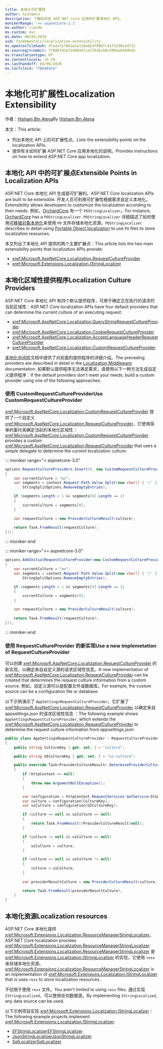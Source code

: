 ```yaml
---
title: 本地化可扩展性
author: hishamco
description: 了解如何在 ASP.NET Core 应用中扩展本地化 API。
monikerRange: '>= aspnetcore-2.1'
ms.author: riande
ms.custom: mvc
ms.date: 08/03/2019
uid: fundamentals/localization-extensibility
ms.openlocfilehash: dfa2efe78b2e1e118e6b3f09bfc41f3330e1d721
ms.sourcegitcommit: f7886fd2e219db9d7ce27b16c0dc5901e658d64e
ms.translationtype: HT
ms.contentlocale: zh-CN
ms.lasthandoff: 04/06/2020
ms.locfileid: "78648414"
---
```

# <a name="localization-extensibility"></a><span data-ttu-id="864aa-103">本地化可扩展性</span><span class="sxs-lookup"><span data-stu-id="864aa-103">Localization Extensibility</span></span>

<span data-ttu-id="864aa-104">作者：[Hisham Bin Ateya](https://github.com/hishamco)</span><span class="sxs-lookup"><span data-stu-id="864aa-104">By [Hisham Bin Ateya](https://github.com/hishamco)</span></span>

<span data-ttu-id="864aa-105">本文：</span><span class="sxs-lookup"><span data-stu-id="864aa-105">This article:</span></span>

* <span data-ttu-id="864aa-106">列出本地化 API 上的可扩展性点。</span><span class="sxs-lookup"><span data-stu-id="864aa-106">Lists the extensibility points on the localization APIs.</span></span>
* <span data-ttu-id="864aa-107">提供有关如何扩展 ASP.NET Core 应用本地化的说明。</span><span class="sxs-lookup"><span data-stu-id="864aa-107">Provides instructions on how to extend ASP.NET Core app localization.</span></span>

## <a name="extensible-points-in-localization-apis"></a><span data-ttu-id="864aa-108">本地化 API 中的可扩展点</span><span class="sxs-lookup"><span data-stu-id="864aa-108">Extensible Points in Localization APIs</span></span>

<span data-ttu-id="864aa-109">ASP.NET Core 本地化 API 生成是可扩展的。</span><span class="sxs-lookup"><span data-stu-id="864aa-109">ASP.NET Core localization APIs are built to be extensible.</span></span> <span data-ttu-id="864aa-110">开发人员可利用可扩展性根据需求自定义本地化。</span><span class="sxs-lookup"><span data-stu-id="864aa-110">Extensibility allows developers to customize the localization according to their needs.</span></span> <span data-ttu-id="864aa-111">例如，[OrchardCore](https://github.com/orchardCMS/OrchardCore/) 有一个 `POStringLocalizer`。</span><span class="sxs-lookup"><span data-stu-id="864aa-111">For instance, [OrchardCore](https://github.com/orchardCMS/OrchardCore/) has a `POStringLocalizer`.</span></span> <span data-ttu-id="864aa-112">`POStringLocalizer` 详细描述了如何使用[可移植对象本地化](xref:fundamentals/portable-object-localization)来使用 `PO` 文件存储本地化资源。</span><span class="sxs-lookup"><span data-stu-id="864aa-112">`POStringLocalizer` describes in detail using [Portable Object localization](xref:fundamentals/portable-object-localization) to use `PO` files to store localization resources.</span></span>

<span data-ttu-id="864aa-113">本文列出了本地化 API 提供的两个主要扩展点：</span><span class="sxs-lookup"><span data-stu-id="864aa-113">This article lists the two main extensibility points that localization APIs provide:</span></span> 

* <xref:Microsoft.AspNetCore.Localization.RequestCultureProvider>
* <xref:Microsoft.Extensions.Localization.IStringLocalizer>

## <a name="localization-culture-providers"></a><span data-ttu-id="864aa-114">本地化区域性提供程序</span><span class="sxs-lookup"><span data-stu-id="864aa-114">Localization Culture Providers</span></span>

<span data-ttu-id="864aa-115">ASP.NET Core 本地化 API 有四个默认提供程序，可用于确定正在执行的请求的当前区域性：</span><span class="sxs-lookup"><span data-stu-id="864aa-115">ASP.NET Core localization APIs have four default providers that can determine the current culture of an executing request:</span></span>

* <xref:Microsoft.AspNetCore.Localization.QueryStringRequestCultureProvider>
* <xref:Microsoft.AspNetCore.Localization.CookieRequestCultureProvider>
* <xref:Microsoft.AspNetCore.Localization.AcceptLanguageHeaderRequestCultureProvider>
* <xref:Microsoft.AspNetCore.Localization.CustomRequestCultureProvider>

<span data-ttu-id="864aa-116">[本地化中间件](xref:fundamentals/localization)文档中提供了对前面的提供程序的详细介绍。</span><span class="sxs-lookup"><span data-stu-id="864aa-116">The preceding providers are described in detail in the [Localization Middleware](xref:fundamentals/localization) documentation.</span></span> <span data-ttu-id="864aa-117">如果默认提供程序无法满足需求，请使用以下一种方法生成自定义提供程序：</span><span class="sxs-lookup"><span data-stu-id="864aa-117">If the default providers don't meet your needs, build a custom provider using one of the following approaches:</span></span>

### <a name="use-customrequestcultureprovider"></a><span data-ttu-id="864aa-118">使用 CustomRequestCultureProvider</span><span class="sxs-lookup"><span data-stu-id="864aa-118">Use CustomRequestCultureProvider</span></span>

<span data-ttu-id="864aa-119"><xref:Microsoft.AspNetCore.Localization.CustomRequestCultureProvider> 提供了一个自定义 <xref:Microsoft.AspNetCore.Localization.RequestCultureProvider>，它使用简单的委托来确定当前的本地化区域性：</span><span class="sxs-lookup"><span data-stu-id="864aa-119"><xref:Microsoft.AspNetCore.Localization.CustomRequestCultureProvider> provides a custom <xref:Microsoft.AspNetCore.Localization.RequestCultureProvider> that uses a simple delegate to determine the current localization culture:</span></span>

::: moniker range="< aspnetcore-3.0"
```csharp
options.RequestCultureProviders.Insert(0, new CustomRequestCultureProvider(async context =>
{
    var currentCulture = "en";
    var segments = context.Request.Path.Value.Split(new char[] { '/' }, 
        StringSplitOptions.RemoveEmptyEntries);

    if (segments.Length > 1 && segments[0].Length == 2)
    {
        currentCulture = segments[0];
    }

    var requestCulture = new ProviderCultureResult(culture);
    
    return Task.FromResult(requestCulture);
}));
```

::: moniker-end

::: moniker range=">= aspnetcore-3.0"
```csharp
options.AddInitialRequestCultureProvider(new CustomRequestCultureProvider(async context =>
{
    var currentCulture = "en";
    var segments = context.Request.Path.Value.Split(new char[] { '/' }, 
        StringSplitOptions.RemoveEmptyEntries);

    if (segments.Length > 1 && segments[0].Length == 2)
    {
        currentCulture = segments[0];
    }

    var requestCulture = new ProviderCultureResult(culture);
    
    return Task.FromResult(requestCulture);
}));
```

::: moniker-end

### <a name="use-a-new-implemetation-of-requestcultureprovider"></a><span data-ttu-id="864aa-120">使用 RequestCultureProvider 的新实现</span><span class="sxs-lookup"><span data-stu-id="864aa-120">Use a new implemetation of RequestCultureProvider</span></span>

<span data-ttu-id="864aa-121">可以创建 <xref:Microsoft.AspNetCore.Localization.RequestCultureProvider> 的新实现，以确定来自自定义源的请求区域性信息。</span><span class="sxs-lookup"><span data-stu-id="864aa-121">A new implementation of <xref:Microsoft.AspNetCore.Localization.RequestCultureProvider> can be created that determines the request culture information from a custom source.</span></span> <span data-ttu-id="864aa-122">例如，自定义源可以是配置文件或数据库。</span><span class="sxs-lookup"><span data-stu-id="864aa-122">For example, the custom source can be a configuration file or database.</span></span>

<span data-ttu-id="864aa-123">以下示例演示了 `AppSettingsRequestCultureProvider`，它扩展了 <xref:Microsoft.AspNetCore.Localization.RequestCultureProvider> 以确定来自 appsettings.json 的请求区域性信息  ：</span><span class="sxs-lookup"><span data-stu-id="864aa-123">The following example shows `AppSettingsRequestCultureProvider`, which extends the <xref:Microsoft.AspNetCore.Localization.RequestCultureProvider> to determine the request culture information from *appsettings.json*:</span></span>

```csharp
public class AppSettingsRequestCultureProvider : RequestCultureProvider
{
    public string CultureKey { get; set; } = "culture";

    public string UICultureKey { get; set; } = "ui-culture";

    public override Task<ProviderCultureResult> DetermineProviderCultureResult(HttpContext httpContext)
    {
        if (httpContext == null)
        {
            throw new ArgumentNullException();
        }

        var configuration = httpContext.RequestServices.GetService<IConfigurationRoot>();
        var culture = configuration[CultureKey];
        var uiCulture = configuration[UICultureKey];

        if (culture == null && uiCulture == null)
        {
            return Task.FromResult((ProviderCultureResult)null);
        }

        if (culture != null && uiCulture == null)
        {
            uiCulture = culture;
        }

        if (culture == null && uiCulture != null)
        {
            culture = uiCulture;
        }
        
        var providerResultCulture = new ProviderCultureResult(culture, uiCulture);

        return Task.FromResult(providerResultCulture);
    }
}
```

## <a name="localization-resources"></a><span data-ttu-id="864aa-124">本地化资源</span><span class="sxs-lookup"><span data-stu-id="864aa-124">Localization resources</span></span>

<span data-ttu-id="864aa-125">ASP.NET Core 本地化提供 <xref:Microsoft.Extensions.Localization.ResourceManagerStringLocalizer>。</span><span class="sxs-lookup"><span data-stu-id="864aa-125">ASP.NET Core localization provides <xref:Microsoft.Extensions.Localization.ResourceManagerStringLocalizer>.</span></span> <span data-ttu-id="864aa-126"><xref:Microsoft.Extensions.Localization.ResourceManagerStringLocalizer> 是 <xref:Microsoft.Extensions.Localization.IStringLocalizer> 的实现，它使用 `resx` 来存储本地化资源。</span><span class="sxs-lookup"><span data-stu-id="864aa-126"><xref:Microsoft.Extensions.Localization.ResourceManagerStringLocalizer> is an implementation of <xref:Microsoft.Extensions.Localization.IStringLocalizer> that is uses `resx` to store localization resources.</span></span>

<span data-ttu-id="864aa-127">不仅限于使用 `resx` 文件。</span><span class="sxs-lookup"><span data-stu-id="864aa-127">You aren't limited to using `resx` files.</span></span> <span data-ttu-id="864aa-128">通过实现 `IStringLocalized`，可以使用任何数据源。</span><span class="sxs-lookup"><span data-stu-id="864aa-128">By implementing `IStringLocalized`, any data source can be used.</span></span>

<span data-ttu-id="864aa-129">以下示例项目实现 <xref:Microsoft.Extensions.Localization.IStringLocalizer>：</span><span class="sxs-lookup"><span data-stu-id="864aa-129">The following example projects implement <xref:Microsoft.Extensions.Localization.IStringLocalizer>:</span></span> 

* [<span data-ttu-id="864aa-130">EFStringLocalizer</span><span class="sxs-lookup"><span data-stu-id="864aa-130">EFStringLocalizer</span></span>](https://github.com/aspnet/Entropy/tree/master/samples/Localization.EntityFramework)
* [<span data-ttu-id="864aa-131">JsonStringLocalizer</span><span class="sxs-lookup"><span data-stu-id="864aa-131">JsonStringLocalizer</span></span>](https://github.com/hishamco/My.Extensions.Localization.Json)
* [<span data-ttu-id="864aa-132">SqlLocalizer</span><span class="sxs-lookup"><span data-stu-id="864aa-132">SqlLocalizer</span></span>](https://github.com/damienbod/AspNetCoreLocalization)
